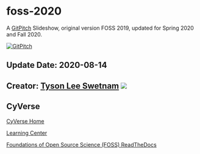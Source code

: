 # foss-2020

A [GitPitch](https://gitpitch.com) Slideshow, original version FOSS 2019, updated for Spring 2020 and Fall 2020. 

[![GitPitch](https://gitpitch.com/assets/badge.svg)](https://gitpitch.com/tyson-swetnam/foss-2020/master) 

## Update Date: 2020-08-14

## Creator: [Tyson Lee Swetnam](http://tyson-swetnam.github.io/) [![](https://orcid.org/sites/default/files/images/orcid_16x16.png)](http://orcid.org/0000-0002-6639-7181)

## CyVerse

[CyVerse Home](https://cyverse.org)

[Learning Center](https://learning.cyverse.org)

[Foundations of Open Source Science (FOSS) ReadTheDocs](https://learning.cyverse.org/projects/cyverse-foss-2020/en/latest/index.html)
